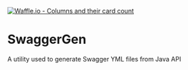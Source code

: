[![Waffle.io - Columns and their card count](https://badge.waffle.io/85f8d524d560cce02665fa095204a0fb743afbff12b35dd395d70755d55363b6.svg?columns=all)](https://waffle.io/AES-Outreach/SwaggerGen)


# SwaggerGen
A utility used to generate Swagger YML files from Java API 
